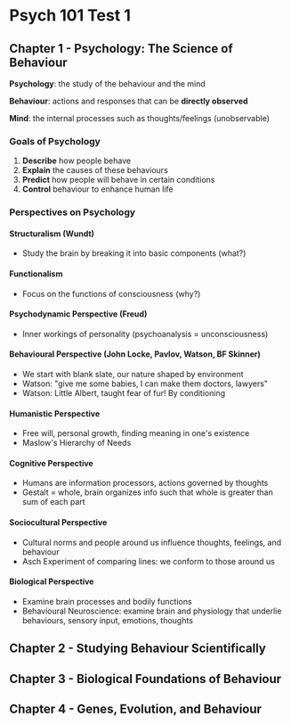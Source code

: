 # Psych 101 Test 1

## Chapter 1 - Psychology: The Science of Behaviour

**Psychology**: the study of the behaviour and the mind

**Behaviour**: actions and responses that can be **directly observed**

**Mind**: the internal processes such as thoughts/feelings (unobservable)

### Goals of Psychology

1. **Describe** how people behave
2. **Explain** the causes of these behaviours
3. **Predict** how people will behave in certain conditions
4. **Control** behaviour to enhance human life

### Perspectives on Psychology

#### Structuralism (Wundt)

+ Study the brain by breaking it into basic components (what?)

#### Functionalism

+ Focus on the functions of consciousness (why?)

#### Psychodynamic Perspective (Freud)

+ Inner workings of personality (psychoanalysis = unconsciousness)

#### Behavioural Perspective (John Locke, Pavlov, Watson, BF Skinner)

+ We start with blank slate, our nature shaped by environment
+ Watson: "give me some babies, I can make them doctors, lawyers"
+ Watson: Little Albert, taught fear of fur! By conditioning

#### Humanistic Perspective

+ Free will, personal growth, finding meaning in one's existence
+ Maslow's Hierarchy of Needs

#### Cognitive Perspective

+ Humans are information processors, actions governed by thoughts
+ Gestalt = whole, brain organizes info such that whole is greater than sum of each part

#### Sociocultural Perspective

+ Cultural norms and people around us influence thoughts, feelings, and behaviour
+ Asch Experiment of comparing lines: we conform to those around us

#### Biological Perspective

+ Examine brain processes and bodily functions
+ Behavioural Neuroscience: examine brain and physiology that underlie behaviours, sensory input, emotions, thoughts

## Chapter 2 - Studying Behaviour Scientifically

## Chapter 3 - Biological Foundations of Behaviour

## Chapter 4 - Genes, Evolution, and Behaviour